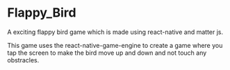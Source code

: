 # Flappy_Bird
A exciting flappy bird game which is made using react-native and matter js.

This game uses the react-native-game-engine to create a game where you tap the screen to make the bird move up and down and not touch any obstracles.
